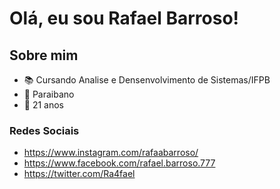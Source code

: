 # Olá, eu sou Rafael Barroso!

## Sobre mim
* :books: Cursando Analise e Densenvolvimento de Sistemas/IFPB
* :cactus: Paraibano
* :boy: 21 anos

### Redes Sociais 
* https://www.instagram.com/rafaabarroso/
* https://www.facebook.com/rafael.barroso.777
* https://twitter.com/Ra4fael
